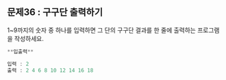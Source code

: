 ## 문제36 : 구구단 출력하기

1~9까지의 숫자 중 하나를 입력하면 그 단의 구구단 결과를 한 줄에 출력하는 프로그램을 작성하세요.

```jsx
**입출력**

입력 : 2
출력 : 2 4 6 8 10 12 14 16 18
```
